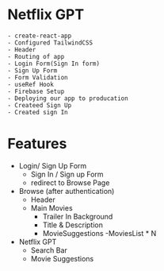 # Netflix GPT
    - create-react-app
    - Configured TailwindCSS
    - Header
    - Routing of app
    - Login Form(Sign In form)
    - Sign Up Form
    - Form Validation
    - useRef Hook
    - Firebase Setup
    - Deploying our app to producation
    - Createed Sign Up
    - Created sign In 


# Features  
- Login/ Sign Up Form  
    - Sign In / Sign  up Form
    - redirect to Browse Page
- Browse  (after authentication)
    - Header
    - Main Movies
        - Trailer In Background
        - Title & Description
        - MovieSuggestions
            -MoviesList * N
- Netflix GPT
    - Search Bar
    - Movie Suggestions
